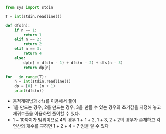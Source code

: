 ```python
from sys import stdin

T = int(stdin.readline())

def dfs(n):
    if n == 1:
        return 1
    elif n == 2:
        return 2
    elif n == 3:
        return 4
    else:
        dp[n] = dfs(n - 1) + dfs(n - 2) + dfs(n - 3)
        return dp[n]

for _ in range(T):
    n = int(stdin.readline())
    dp = [0] * (n + 1)
    print(dfs(n))
```
- 동적계획법과 `dfs`를 이용해서 풀이
- 1을 만드는 경우, 2를 만드는 경우, 3을 만들 수 있는 경우의 초기값을 지정해 놓고 재귀호출을 이용하면 풀이할 수 있다.
- 1 ~ 10까지가 범위이므로 4의 경우 1 +  1 + 2, 1 + 3, 2 + 2의 경우가 존재하고 각 연산의 개수를 구하면 1 + 2 + 4 = 7 임을 알 수 있다